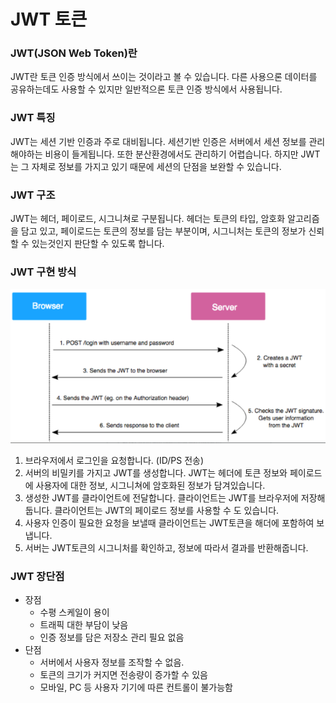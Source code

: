 # JWT 토큰

### JWT(JSON Web Token)란

JWT란 토큰 인증 방식에서 쓰이는 것이라고 볼 수 있습니다. 다른 사용으론 데이터를 공유하는데도 사용할 수 있지만 일반적으론 토큰 인증 방식에서 사용됩니다.



### JWT 특징

JWT는 세션 기반 인증과 주로 대비됩니다. 세션기반 인증은 서버에서 세션 정보를 관리해야하는 비용이 들게됩니다. 또한 분산환경에서도 관리하기 어렵습니다. 하지만 JWT는 그 자체로 정보를 가지고 있기 때문에 세션의 단점을 보완할 수 있습니다.



### JWT 구조

JWT는 헤더, 페이로드, 시그니쳐로 구분됩니다. 헤더는 토큰의 타입, 암호화 알고리즘을 담고 있고, 페이로드는 토큰의 정보를 담는 부분이며, 시그니처는 토큰의 정보가 신뢰할 수 있는것인지 판단할 수 있도록 합니다.



### JWT 구현 방식

![image-20220417151338627](220417_JWT.assets/image-20220417151338627.png)

1. 브라우저에서 로그인을 요청합니다. (ID/PS 전송)
2. 서버의 비밀키를 가지고 JWT를 생성합니다. JWT는 헤더에 토큰 정보와 페이로드에 사용자에 대한 정보, 시그니쳐에 암호화된 정보가 담겨있습니다.
3. 생성한 JWT를 클라이언트에 전달합니다. 클라이언트는 JWT를 브라우저에 저장해둡니다. 클라이언트는 JWT의 페이로드 정보를 사용할 수 도 있습니다.
4. 사용자 인증이 필요한 요청을 보낼때 클라이언트는 JWT토큰을 해더에 포함하여 보냅니다.
5. 서버는 JWT토큰의 시그니처를 확인하고, 정보에 따라서 결과를 반환해줍니다.



### JWT 장단점

- 장점
  - 수평 스케일이 용이
  - 트래픽 대한 부담이 낮음
  - 인증 정보를 담은 저장소 관리 필요 없음
- 단점
  - 서버에서 사용자 정보를 조작할 수 없음.
  - 토큰의 크기가 커지면 전송량이 증가할 수 있음
  - 모바일, PC 등 사용자 기기에 따른 컨트롤이 불가능함
